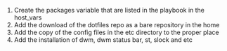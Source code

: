 1. Create the packages variable that are listed in the playbook in the host_vars
2. Add the download of the dotfiles repo as a bare repository in the home
3. Add the copy of the config files in the etc directory to the proper place
4. Add the installation of dwm, dwm status bar, st, slock and etc
